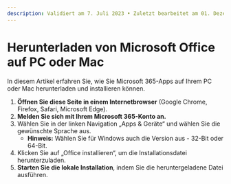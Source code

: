 ```yaml
---
description: Validiert am 7. Juli 2023 • Zuletzt bearbeitet am 01. Dezember 2023
---
```


# Herunterladen von Microsoft Office auf PC oder Mac

In diesem Artikel erfahren Sie, wie Sie Microsoft 365-Apps auf Ihrem PC oder Mac herunterladen und installieren können.

1. **Öffnen Sie diese Seite in einem Internetbrowser** (Google Chrome, Firefox, Safari, Microsoft Edge).
2. **Melden Sie sich mit Ihrem Microsoft 365-Konto an.**
3. Wählen Sie in der linken Navigation „Apps & Geräte“ und wählen Sie die gewünschte Sprache aus.
   * **Hinweis:** Wählen Sie für Windows auch die Version aus - 32-Bit oder 64-Bit.
4. Klicken Sie auf „Office installieren“, um die Installationsdatei herunterzuladen.
5. **Starten Sie die lokale Installation**, indem Sie die heruntergeladene Datei ausführen.
